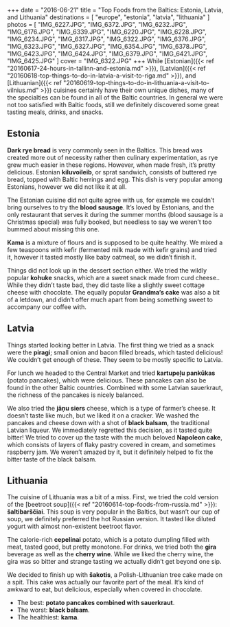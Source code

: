 +++
date    = "2016-06-21"
title   = "Top Foods from the Baltics: Estonia, Latvia, and Lithuania"
destinations = [ "europe", "estonia", "latvia", "lithuania" ]
photos = [
  "IMG_6227.JPG", "IMG_6372.JPG", "IMG_6232.JPG", "IMG_6176.JPG", "IMG_6339.JPG",
  "IMG_6220.JPG", "IMG_6228.JPG", "IMG_6234.JPG", "IMG_6317.JPG", "IMG_6322.JPG",
  "IMG_6376.JPG", "IMG_6323.JPG", "IMG_6327.JPG", "IMG_6354.JPG", "IMG_6378.JPG",
  "IMG_6423.JPG", "IMG_6424.JPG", "IMG_6379.JPG", "IMG_6421.JPG", "IMG_6425.JPG"
]
cover = "IMG_6322.JPG"
+++
While [Estonian]({{< ref "20160617-24-hours-in-tallinn-and-estonia.md" >}}), [Latvian]({{< ref "20160618-top-things-to-do-in-latvia-a-visit-to-riga.md" >}}), and [Lithuanian]({{< ref "20160619-top-things-to-do-in-lithuania-a-visit-to-vilnius.md" >}}) cuisines certainly have their own unique dishes, many of the specialties can be found in all of the Baltic countries. In general we were not too satisfied with Baltic foods, still we definitely discovered some great tasting meals, drinks, and snacks.
<!--more-->

## Estonia
**Dark rye bread** is very commonly seen in the Baltics. This bread was created more out of necessity rather then culinary experimentation, as rye grew much easier in these regions. However, when made fresh, it’s pretty delicious. Estonian **kiluvoileib**, or sprat sandwich, consists of buttered rye bread, topped with Baltic herrings and egg. This dish is very popular among Estonians, however we did not like it at all.

The Estonian cuisine did not quite agree with us, for example we couldn’t bring ourselves to try the **blood sausage**. It’s loved by Estonians, and the only restaurant that serves it during the summer months (blood sausage is a Christmas special) was fully booked, but needless to say we weren’t too bummed about missing this one.

**Kama** is a mixture of flours and is supposed to be quite healthy. We mixed a few teaspoons with kefir (fermented milk made with kefir grains) and tried it, however it tasted mostly like baby oatmeal, so we didn’t finish it.

Things did not look up in the dessert section either. We tried the wildly popular **kohuke** snacks, which are a sweet snack made from curd cheese.. While they didn’t taste bad, they did taste like a slightly sweet cottage cheese with chocolate. The equally popular **Grandma’s cake** was also a bit of a letdown, and didn’t offer much apart from being something sweet to accompany our coffee with.

## Latvia
Things started looking better in Latvia. The first thing we tried as a snack were the **piragi**; small onion and bacon filled breads, which tasted delicious! We couldn’t get enough of these. They seem to be mostly specific to Latvia.

For lunch we headed to the Central Market and tried **kartupeļu pankūkas** (potato pancakes), which were delicious. These pancakes can also be found in the other Baltic countries. Combined with some Latvian sauerkraut, the richness of the pancakes is nicely balanced.

We also tried the **jāņu siers** cheese, which is a type of farmer’s cheese. It doesn’t taste like much, but we liked it on a cracker. We washed the pancakes and cheese down with a shot of **black balsam**, the traditional Latvian liqueur. We immediately regretted this decision, as it tasted quite bitter! We tried to cover up the taste with the much beloved **Napoleon cake**, which consists of layers of flaky pastry covered in cream, and sometimes raspberry jam. We weren’t amazed by it, but it definitely helped to fix the bitter taste of the black balsam.

## Lithuania
The cuisine of Lithuania was a bit of a miss. First, we tried the cold version of the [beetroot soup]({{< ref "20160614-top-foods-from-russia.md" >}}): **šaltibarščiai**. This soup is very popular in the Baltics, but wasn’t our cup of soup, we definitely preferred the hot Russian version. It tasted like diluted yogurt with almost non-existent beetroot flavor.

The calorie-rich **cepelinai** potato, which is a potato dumpling filled with meat, tasted good, but pretty monotone. For drinks, we tried both the **gira** beverage as well as the **cherry wine**. While we liked the cherry wine, the gira was so bitter and strange tasting we actually didn’t get beyond one sip.

We decided to finish up with **šakotis**, a Polish-Lithuanian tree cake made on a spit. This cake was actually our favorite part of the meal. It’s kind of awkward to eat, but delicious, especially when covered in chocolate.

* The best: **potato pancakes combined with sauerkraut**.
* The worst: **black balsam**.
* The healthiest: **kama**.